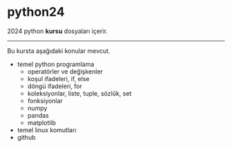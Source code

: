 # python24
2024 python **kursu** dosyaları içerir.

---
Bu kursta aşağıdaki konular mevcut.
* temel python programlama
  * operatörler ve değişkenler
  * koşul ifadeleri, if, else
  * döngü ifadeleri, for
  * koleksiyonlar, liste, tuple, sözlük, set
  * fonksiyonlar
  * numpy
  * pandas
  * matplotlib
* temel linux komutları
* github

